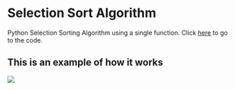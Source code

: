 # Selection Sort Algorithm
Python Selection Sorting Algorithm using a single function. Click <a href="https://github.com/felipefgoncalves/selection_sort/blob/master/selection_sort.py">here</a> to go to the code.

## This is an example of how it works

![](https://upload.wikimedia.org/wikipedia/commons/9/94/Selection-Sort-Animation.gif)
